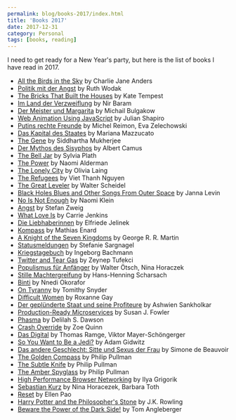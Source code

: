 ```yaml
---
permalink: blog/books-2017/index.html
title: 'Books 2017'
date: 2017-12-31
category: Personal
tags: [books, reading]
---
```


I need to get ready for a New Year's party, but here is the list of books I have read in 2017.

- [All the Birds in the Sky](http://amzn.to/2ClEYqX) by Charlie Jane Anders
- [Politik mit der Angst](http://amzn.to/2ClFh55) by Ruth Wodak
- [The Bricks That Built the Houses](http://amzn.to/2lrOFdD) by Kate Tempest
- [Im Land der Verzweiflung](http://amzn.to/2zTxFBp) by Nir Baram
- [Der Meister und Margarita](http://amzn.to/2Cq4kUv) by Michail Bulgakow
- [Web Animation Using JavaScript](http://amzn.to/2ChszoF) by Julian Shapiro
- [Putins rechte Freunde](http://amzn.to/2zTxWEr) by Michel Reimon, Eva Zelechowski
- [Das Kapital des Staates](http://amzn.to/2CoxJyd) by Mariana Mazzucato
- [The Gene](http://amzn.to/2Cj6xlu) by Siddhartha Mukherjee
- [Der Mythos des Sisyphos](http://amzn.to/2Cg7Lhl) by Albert Camus
- [The Bell Jar](http://amzn.to/2CmxzYu) by Sylvia Plath
- [The Power](http://amzn.to/2DDvQLg) by Naomi Alderman
- [The Lonely City](http://amzn.to/2CoMelK) by Olivia Laing
- [The Refugees](http://amzn.to/2lqiOu0) by Viet Thanh Nguyen
- [The Great Leveler](http://amzn.to/2CeuoTc) by Walter Scheidel
- [Black Holes Blues and Other Songs From Outer Space](http://amzn.to/2CjlsMg) by Janna Levin
- [No Is Not Enough](http://amzn.to/2CoM3Hb) by Naomi Klein
- [Angst](http://amzn.to/2CmfA4p) by Stefan Zweig
- [What Love Is](http://amzn.to/2lsCuNE) by Carrie Jenkins
- [Die Liebhaberinnen](http://amzn.to/2zTRokz) by Elfriede Jelinek
- [Kompass](http://amzn.to/2ChsaCE) by Mathias Enard
- [A Knight of the Seven Kingdoms](http://amzn.to/2Cmgg9X) by George R. R. Martin
- [Statusmeldungen](http://amzn.to/2Cq4XgP) by Stefanie Sargnagel
- [Kriegstagebuch](http://amzn.to/2q7qqGx) by Ingeborg Bachmann
- [Twitter and Tear Gas](http://amzn.to/2CqGyry) by Zeynep Tufekci
- [Populismus für Anfänger](http://amzn.to/2DExlsG) by Walter Ötsch, Nina Horaczek
- [Stille Machtergreifung](http://amzn.to/2CkdxOT) by Hans-Henning Scharsach
- [Binti](http://amzn.to/2q4tDqp) by Nnedi Okorafor
- [On Tyranny](http://amzn.to/2ChsC3O) by Tomithy Snyder
- [Difficult Women](http://amzn.to/2CmYNOy) by Roxanne Gay
- [Der geplünderte Staat und seine Profiteure](http://amzn.to/2DDxPix) by Ashwien Sankholkar
- [Production-Ready Microservices](http://amzn.to/2lsdVAl) by Susan J. Fowler
- [Phasma](http://amzn.to/2Cl6HIn) by Delilah S. Dawson
- [Crash Override](http://amzn.to/2zVB9DG) by Zoe Quinn
- [Das Digital](http://amzn.to/2CgjNY5) by Thomas Ramge, Viktor Mayer-Schöngerger
- [So You Want to Be a Jedi?](http://amzn.to/2CqpySi) by Adam Gidwitz
- [Das andere Geschlecht: Sitte und Sexus der Frau](http://amzn.to/2Cg8Up9) by Simone de Beauvoir
- [The Golden Compass](http://amzn.to/2q5jtFV) by Philip Pullman
- [The Subtle Knife](http://amzn.to/2q5jtFV) by Philip Pullman
- [The Amber Spyglass](http://amzn.to/2q5jtFV) by Philip Pullman
- [High Performance Browser Networking](http://amzn.to/2CmgPR7) by Ilya Grigorik
- [Sebastian Kurz](http://amzn.to/2DEPVki) by Nina Horacezek, Barbara Toth
- [Reset](Reset) by Ellen Pao
- [Harry Potter and the Philosopher's Stone](http://amzn.to/2zSdPqm) by J.K. Rowling
- [Beware the Power of the Dark Side!](http://amzn.to/2CjmurC) by Tom Angleberger
